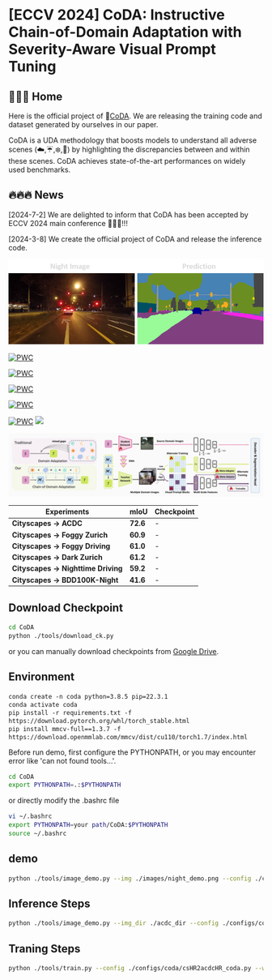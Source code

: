 # [ECCV 2024] CoDA: Instructive Chain-of-Domain Adaptation with Severity-Aware Visual Prompt Tuning 

## 🌟🌟🌟 Home
Here is the official project of 🎻[CoDA](). We are releasing the training code and dataset generated by ourselves in our paper.

CoDA is a UDA methodology that boosts models to understand all adverse scenes (☁️,☔,❄️,&#x1F319;) by highlighting the discrepancies between and within these scenes.
CoDA achieves state-of-the-art performances on widely used benchmarks.
## 🔥🔥🔥 News
[2024-7-2] We are delighted to inform that CoDA has been accepted by ECCV 2024 main conference 🎉🎉🎉!!!

[2024-3-8] We create the official project of CoDA and release the inference code.


![night](images/demo1.png)

[![PWC](https://img.shields.io/endpoint.svg?url=https://paperswithcode.com/badge/coda-instructive-chain-of-domain-adaptation/domain-adaptation-on-cityscapes-to)](https://paperswithcode.com/sota/domain-adaptation-on-cityscapes-to?p=coda-instructive-chain-of-domain-adaptation)

[![PWC](https://img.shields.io/endpoint.svg?url=https://paperswithcode.com/badge/coda-instructive-chain-of-domain-adaptation/domain-adaptation-on-cityscapes-to-1)](https://paperswithcode.com/sota/domain-adaptation-on-cityscapes-to-1?p=coda-instructive-chain-of-domain-adaptation)

[![PWC](https://img.shields.io/endpoint.svg?url=https://paperswithcode.com/badge/coda-instructive-chain-of-domain-adaptation/domain-adaptation-on-cityscapes-to-acdc)](https://paperswithcode.com/sota/domain-adaptation-on-cityscapes-to-acdc?p=coda-instructive-chain-of-domain-adaptation)

[![PWC](https://img.shields.io/endpoint.svg?url=https://paperswithcode.com/badge/coda-instructive-chain-of-domain-adaptation/semantic-segmentation-on-nighttime-driving)](https://paperswithcode.com/sota/semantic-segmentation-on-nighttime-driving?p=coda-instructive-chain-of-domain-adaptation)

[![PWC](https://img.shields.io/endpoint.svg?url=https://paperswithcode.com/badge/coda-instructive-chain-of-domain-adaptation/semantic-segmentation-on-dark-zurich)](https://paperswithcode.com/sota/semantic-segmentation-on-dark-zurich?p=coda-instructive-chain-of-domain-adaptation)
<a href="" target='_blank'><img src="https://visitor-badge.laobi.icu/badge?page_id=Cuzyoung.CoDA&left_color=%23DFA3CB&right_color=%23CEE75F"> </a> 
<!-- 
 ![visitors](https://visitor-badge.glitch.me/badge?page_id=Cuzyoung.CoDA&left_color=%23DFA3CB&right_color=%23CEE75F) -->

![CoDA](images/Architec.png)

| Experiments | mIoU | Checkpoint |
|-|-|-|
|**Cityscapes $\rightarrow$ ACDC**|**72.6**|-|
|**Cityscapes $\rightarrow$ Foggy Zurich**|**60.9**|-|
|**Cityscapes $\rightarrow$ Foggy Driving**|**61.0**|-|
|**Cityscapes $\rightarrow$ Dark Zurich**|**61.2**|-|
|**Cityscapes $\rightarrow$ Nighttime Driving**|**59.2**|-|
|**Cityscapes $\rightarrow$ BDD100K-Night**|**41.6**|-|

## Download Checkpoint
```bash
cd CoDA
python ./tools/download_ck.py
```
or you can manually download checkpoints from [Google Drive](https://drive.google.com/drive/folders/1NKfgJZtLGXpqs7zKvI8KpKpJmTYCRtyB?usp=drive_link).

## Environment
```
conda create -n coda python=3.8.5 pip=22.3.1
conda activate coda
pip install -r requirements.txt -f https://download.pytorch.org/whl/torch_stable.html
pip install mmcv-full==1.3.7 -f https://download.openmmlab.com/mmcv/dist/cu110/torch1.7/index.html
```
Before run demo, first configure the PYTHONPATH, or you may encounter error like 'can not found tools...'.
```bash
cd CoDA
export PYTHONPATH=.:$PYTHONPATH
```
or directly modify the .bashrc file
```bash
vi ~/.bashrc
export PYTHONPATH=your path/CoDA:$PYTHONPATH
source ~/.bashrc
```

## demo
```bash
python ./tools/image_demo.py --img ./images/night_demo.png --config ./configs/coda/csHR2acdcHR_coda.py --checkpoint ./pretrained/CoDA_cs2acdc.pth
```
## Inference Steps
```bash
python ./tools/image_demo.py --img_dir ./acdc_dir --config ./configs/coda/csHR2acdcHR_coda.py --checkpoint ./pretrained/CoDA_cs2acdc.pth --out_dir ./workdir/cs2acdc
```
## Traning Steps
```bash
python ./tools/train.py --config ./configs/coda/csHR2acdcHR_coda.py --work-dir ./workdir/cs2acdc
```
